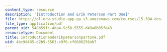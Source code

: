 ```yaml
---
content_type: resource
description: '[Introduction and Erik Peterson Part One]'
file: https://ol-ocw-studio-app-qa.s3.amazonaws.com/courses/15-394-designing-and-leading-the-entrepreneurial-organization-spring-2003/4bc9d485d2b95563c9f6cf8686256ab7_introductionanderikpetersonpartone.pdf
file_type: application/pdf
parent_uid: 548b59fc-4da4-9c58-5555-d49a0b05fe43
resourcetype: Document
title: introductionanderikpetersonpartone.pdf
uid: 4bc9d485-d2b9-5563-c9f6-cf8686256ab7
---
```

